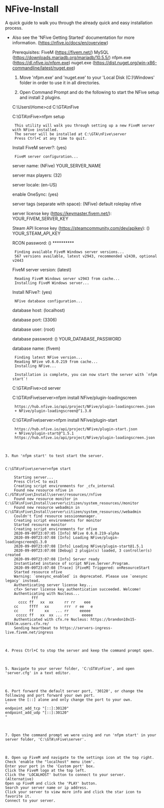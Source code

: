 # NFive-Install
A quick guide to walk you through the already quick and easy installation process.
 - Also see the 'NFive Getting Started' documentation for more information. (https://nfive.io/docs/en/overview)
​

	Prerequisites: 	FiveM (https://fivem.net/)
			MySQL (https://downloads.mariadb.org/mariadb/10.5.5/)
			nfpm.exe (https://dl.nfive.io/nfpm.exe)
			nuget.exe (https://dist.nuget.org/win-x86-commandline/latest/nuget.exe)
​

	1. Move 'nfpm.exe' and 'nuget.exe' to your 'Local Disk (C:)\Windows' folder in order to use it in all directories.
​

	2. Open Command Prompt and do the following to start the NFive setup and install 2 plugins.

	C:\Users\Home>cd C:\GTA\nFive

	C:\GTA\nFive>nfpm setup

		This utility will walk you through setting up a new FiveM server with NFive installed.
		The server will be installed at C:\GTA\nFive\server
		Press Ctrl+C at any time to quit.

	Install FiveM server?: (yes)

		FiveM server configuration...

	server name: (NFive) YOUR_SERVER_NAME

	server max players: (32)

	server locale: (en-US)

	enable OneSync: (yes)

	server tags (separate with space): (NFive) default roleplay nfive

	server license key (https://keymaster.fivem.net/): YOUR_FIVEM_SERVER_KEY

	Steam API license key (https://steamcommunity.com/dev/apikey): (<disabled>) YOUR_STEAM_API_KEY

	RCON password: (<disabled>) **********

		Finding available FiveM Windows server versions...
		567 versions available, latest v2943, recommended v2430, optional v2443

	FiveM server version: (latest)

		Reading FiveM Windows server v2943 from cache...
		Installing FiveM Windows server...

	Install NFive?: (yes)

		NFive database configuration...

	database host: (localhost)

	database port: (3306)

	database user: (root)

	database password: (<blank>) YOUR_DATABASE_PASSWORD

	database name: (fivem)

		Finding latest NFive version...
		Reading NFive v0.6.0.219 from cache...
		Installing NFive...
	
		Installation is complete, you can now start the server with `nfpm start`!

	C:\GTA\nFive>cd server

	C:\GTA\nFive\server>nfpm install NFive/plugin-loadingscreen

		https://hub.nfive.io/api/project/NFive/plugin-loadingscreen.json
		+ NFive/plugin-loadingscreen@^1.3.0

	C:\GTA\nFive\server>nfpm install NFive/plugin-start

		https://hub.nfive.io/api/project/NFive/plugin-start.json
		+ NFive/plugin-start@^1.5.1
		https://hub.nfive.io/api/project/NFive/plugin-loadingscreen.json
​

	3. Run 'nfpm start' to test start the server.


	C:\GTA\nFive\server>nfpm start

		Starting server...
		Press Ctrl+C to exit
		Creating script environments for _cfx_internal
		Found new resource nfive in C:/GTA\nFive\Install\server/resources//nfive
		Found new resource monitor in C:\GTA\nFive\Install\server\citizen/system_resources//monitor
		Found new resource webadmin in C:\GTA\nFive\Install\server\citizen/system_resources//webadmin
		Couldn't find resource sessionmanager.
		Creating script environments for monitor
		Started resource monitor
		Creating script environments for nfive
		2020-09-09T23:07:05 [Info] NFive 0.6.0.219-alpha
		2020-09-09T23:07:08 [Info] Loading NFive/plugin-loadingscreen@1.3.0
		2020-09-09T23:07:08 [Info] Loading NFive/plugin-start@1.5.1
		2020-09-09T23:07:08 [Debug] 2 plugin(s) loaded, 3 controller(s) created
		2020-09-09T23:07:08 [Info] Server ready
		Instantiated instance of script NFive.Server.Program.
		2020-09-09T23:07:08 [Trace] [FiveM] Triggered: onResourceStart
		Started resource nfive
		Warning: `onesync_enabled` is deprecated. Please use `onesync legacy` instead.
		Authenticating server license key...
		cfx> Server license key authentication succeeded. Welcome!
		Authenticating with Nucleus...
		        fff
		  cccc ff   xx  xx     rr rr    eee
		cc     ffff   xx       rrr  r ee   e
		cc     ff     xx   ... rr     eeeee
		 ccccc ff   xx  xx ... rr      eeeee                           
		Authenticated with cfx.re Nucleus: https://brandon10x15-8lkklm.users.cfx.re/
		Sending heartbeat to https://servers-ingress-live.fivem.net/ingress
​

	4. Press Ctrl+C to stop the server and keep the command prompt open.
​

	5. Navigate to your server folder, 'C:\GTA\nFive', and open 'server.cfg' in a text editor.
​

	6. Port forward the default server port, '30120', or change the following and port forward your own port. 
	Leave the [::] alone and only change the port to your own.
	"
	endpoint_add_tcp "[::]:30120"
	endpoint_add_udp "[::]:30120"
	"
​

	7. Open the command prompt we were using and run 'nfpm start' in your server folder, 'C:\GTA\nFive\server'.
​

	8. Open up FiveM and navigate to the settings icon at the top right.
	Check 'enable the "localhost" menu item'.
	Enter your port in the 'Custom port' box.
	Click the FiveM logo at the top left.
	Click the 'LOCALHOST' button to connect to your server.
	(Alternative)
	Open up FiveM and click the 'PLAY' button.
	Search your server name or ip address.
	Click your server to view more info and click the star icon to favorite it.
	Connect to your server.
